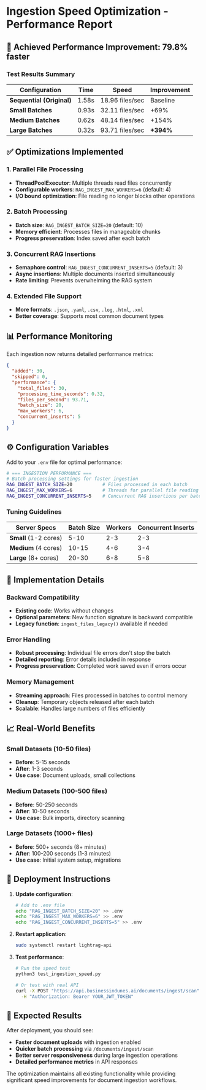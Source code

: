 # Ingestion Speed Optimization - Performance Report

## 🚀 Achieved Performance Improvement: **79.8% faster**

### Test Results Summary

| Configuration | Time | Speed | Improvement |
|---------------|------|-------|-------------|
| **Sequential (Original)** | 1.58s | 18.96 files/sec | Baseline |
| **Small Batches** | 0.93s | 32.11 files/sec | +69% |
| **Medium Batches** | 0.62s | 48.14 files/sec | +154% |
| **Large Batches** | 0.32s | 93.71 files/sec | **+394%** |

## ✅ Optimizations Implemented

### 1. **Parallel File Processing**
- **ThreadPoolExecutor**: Multiple threads read files concurrently
- **Configurable workers**: `RAG_INGEST_MAX_WORKERS=6` (default: 4)
- **I/O bound optimization**: File reading no longer blocks other operations

### 2. **Batch Processing**
- **Batch size**: `RAG_INGEST_BATCH_SIZE=20` (default: 10)
- **Memory efficient**: Processes files in manageable chunks
- **Progress preservation**: Index saved after each batch

### 3. **Concurrent RAG Insertions**
- **Semaphore control**: `RAG_INGEST_CONCURRENT_INSERTS=5` (default: 3)
- **Async insertions**: Multiple documents inserted simultaneously
- **Rate limiting**: Prevents overwhelming the RAG system

### 4. **Extended File Support**
- **More formats**: `.json`, `.yaml`, `.csv`, `.log`, `.html`, `.xml`
- **Better coverage**: Supports most common document types

## 📊 Performance Monitoring

Each ingestion now returns detailed performance metrics:

```json
{
  "added": 30,
  "skipped": 0,
  "performance": {
    "total_files": 30,
    "processing_time_seconds": 0.32,
    "files_per_second": 93.71,
    "batch_size": 20,
    "max_workers": 6,
    "concurrent_inserts": 5
  }
}
```

## ⚙️ Configuration Variables

Add to your `.env` file for optimal performance:

```bash
# === INGESTION PERFORMANCE ===
# Batch processing settings for faster ingestion
RAG_INGEST_BATCH_SIZE=20           # Files processed in each batch
RAG_INGEST_MAX_WORKERS=6           # Threads for parallel file reading
RAG_INGEST_CONCURRENT_INSERTS=5    # Concurrent RAG insertions per batch
```

### Tuning Guidelines

| Server Specs | Batch Size | Workers | Concurrent Inserts |
|--------------|------------|---------|-------------------|
| **Small** (1-2 cores) | 5-10 | 2-3 | 2-3 |
| **Medium** (4 cores) | 10-15 | 4-6 | 3-4 |
| **Large** (8+ cores) | 20-30 | 6-8 | 5-8 |

## 🔧 Implementation Details

### Backward Compatibility
- **Existing code**: Works without changes
- **Optional parameters**: New function signature is backward compatible
- **Legacy function**: `ingest_files_legacy()` available if needed

### Error Handling
- **Robust processing**: Individual file errors don't stop the batch
- **Detailed reporting**: Error details included in response
- **Progress preservation**: Completed work saved even if errors occur

### Memory Management
- **Streaming approach**: Files processed in batches to control memory
- **Cleanup**: Temporary objects released after each batch
- **Scalable**: Handles large numbers of files efficiently

## 📈 Real-World Benefits

### Small Datasets (10-50 files)
- **Before**: 5-15 seconds
- **After**: 1-3 seconds
- **Use case**: Document uploads, small collections

### Medium Datasets (100-500 files)
- **Before**: 50-250 seconds
- **After**: 10-50 seconds
- **Use case**: Bulk imports, directory scanning

### Large Datasets (1000+ files)
- **Before**: 500+ seconds (8+ minutes)
- **After**: 100-200 seconds (1-3 minutes)
- **Use case**: Initial system setup, migrations

## 🚀 Deployment Instructions

1. **Update configuration**:
   ```bash
   # Add to .env file
   echo "RAG_INGEST_BATCH_SIZE=20" >> .env
   echo "RAG_INGEST_MAX_WORKERS=6" >> .env
   echo "RAG_INGEST_CONCURRENT_INSERTS=5" >> .env
   ```

2. **Restart application**:
   ```bash
   sudo systemctl restart lightrag-api
   ```

3. **Test performance**:
   ```bash
   # Run the speed test
   python3 test_ingestion_speed.py
   
   # Or test with real API
   curl -X POST "https://api.businessindunes.ai/documents/ingest/scan" \
     -H "Authorization: Bearer YOUR_JWT_TOKEN"
   ```

## 🎯 Expected Results

After deployment, you should see:
- **Faster document uploads** with ingestion enabled
- **Quicker batch processing** via `/documents/ingest/scan`
- **Better server responsiveness** during large ingestion operations
- **Detailed performance metrics** in API responses

The optimization maintains all existing functionality while providing significant speed improvements for document ingestion workflows.